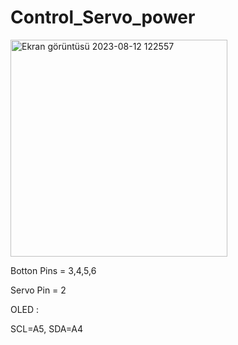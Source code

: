 # Control_Servo_power

<img width="347" alt="Ekran görüntüsü 2023-08-12 122557" src="https://github.com/alisabourii/Control_Servo_power/assets/72344723/d4abb749-9371-46b9-828e-51b1f1b14c03">

Botton Pins = 3,4,5,6



Servo Pin = 2

OLED :


  SCL=A5,
  SDA=A4
